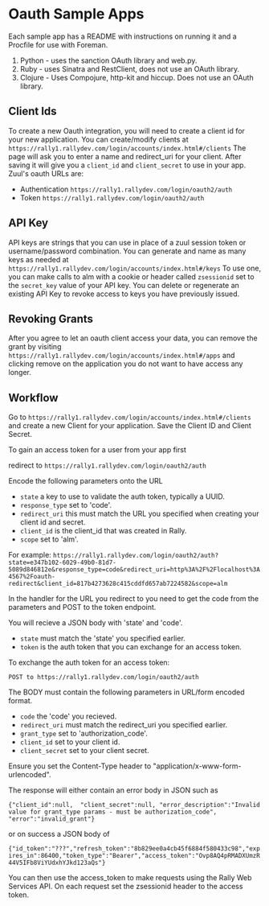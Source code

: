 # Oauth Sample Apps 

Each sample app has a README with instructions on running it and a Procfile for use with Foreman.

1. Python - uses the sanction OAuth library and web.py.
2. Ruby - uses Sinatra and RestClient, does not use an OAuth library.
3. Clojure - Uses Compojure, http-kit and hiccup. Does not use an OAuth library. 


## Client Ids
To create a new Oauth integration, you will need to create a client id for your new application. You can create/modify clients at `https://rally1.rallydev.com/login/accounts/index.html#/clients`  The page will ask you to enter a name and redirect_uri for your client. After saving it will give you a `client_id` and `client_secret` to use in your app. Zuul's oauth URLs are:

* Authentication `https://rally1.rallydev.com/login/oauth2/auth`
* Token `https://rally1.rallydev.com/login/oauth2/auth`

## API Key
API keys are strings that you can use in place of a zuul session token or username/password combination. You can generate and name as many keys as needed at `https://rally1.rallydev.com/login/accounts/index.html#/keys` To use one, you can make calls to alm with a cookie or header called `zsessionid` set to the `secret_key` value of your API key. You can delete or regenerate an existing API Key to revoke access to keys you have previously issued.

## Revoking Grants
After you agree to let an oauth client access your data, you can remove the grant by visiting `https://rally1.rallydev.com/login/accounts/index.html#/apps` and clicking remove on the application you do not want to have access any longer.

## Workflow 

Go to `https://rally1.rallydev.com/login/accounts/index.html#/clients` and create a new Client for your application. Save the Client ID and Client Secret. 

To gain an access token for a user from your app first

redirect to `https://rally1.rallydev.com/login/oauth2/auth`

Encode the following parameters onto the URL

* `state` a key to use to validate the auth token, typically a UUID. 
* `response_type` set to 'code'.
* `redirect_uri` this must match the URL you specified when creating your client id and secret. 
* `client_id` is the client_id that was created in Rally. 
* `scope` set to 'alm'.

For example: `https://rally1.rallydev.com/login/oauth2/auth?state=e347b102-6029-49b0-81d7-5089d846812e&response_type=code&redirect_uri=http%3A%2F%2Flocalhost%3A4567%2Foauth-redirect&client_id=817b4273628c415cddfd657ab7224582&scope=alm`

In the handler for the URL you redirect to you need to get the code from the parameters and POST to the token endpoint. 

You will recieve a JSON body with 'state' and 'code'. 

* `state` must match the 'state' you specified earlier.
* `token` is the auth token that you can exchange for an access token. 

To exchange the auth token for an access token:

`POST to https://rally1.rallydev.com/login/oauth2/auth`

The BODY must contain the following parameters in URL/form encoded format.

* `code` the 'code' you recieved.
* `redirect_uri` must match the redirect_uri you specified earlier.
* `grant_type` set to 'authorization_code'.
* `client_id` set to your client id.
* `client_secret` set to your client secret.

Ensure you set the Content-Type header to "application/x-www-form-urlencoded".

The response will either contain an error body in JSON such as

`{"client_id":null,	 "client_secret":null, "error_description":"Invalid value for grant_type params - must be authorization_code", "error":"invalid_grant"}`

or on success a JSON body of 

`{"id_token":"???","refresh_token":"8b829ee0a4cb45f6884f580433c98","expires_in":86400,"token_type":"Bearer","access_token":"Ovp8AQ4pRMADXUmzR44V5IFb8ViYUdxhYJkd123aQs"}`

You can then use the access_token to make requests using the Rally Web Services API. On each request set the zsessionid header to the access token.  
